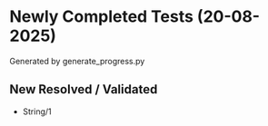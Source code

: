 # Newly Completed Tests (20-08-2025)

Generated by generate_progress.py

## New Resolved / Validated

- String/1
